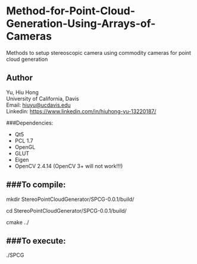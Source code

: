 # Method-for-Point-Cloud-Generation-Using-Arrays-of-Cameras
Methods to setup stereoscopic camera using commodity cameras for point cloud generation

## Author
Yu, Hiu Hong<br/>
University of California, Davis<br/>
Email: hiuyu@ucdavis.edu<br/>
Linkedin: https://www.linkedin.com/in/hiuhong-yu-13220187/

###Dependencies:
- Qt5
- PCL 1.7
- OpenGL
- GLUT
- Eigen
- OpenCV 2.4.14 (OpenCV 3+ will not work!!!)

###To compile:
------
mkdir StereoPointCloudGenerator/SPCG-0.0.1/build/

cd StereoPointCloudGenerator/SPCG-0.0.1/build/

cmake ../

###To execute:
------
./SPCG
